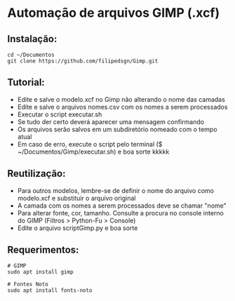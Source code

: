 # Automação de arquivos GIMP (.xcf)

## Instalação:

    cd ~/Documentos
    git clone https://github.com/filipedsgn/Gimp.git

## Tutorial:

* Edite e salve o modelo.xcf no Gimp não alterando o nome das camadas
* Edite e salve o arquivos nomes.csv com os nomes a serem processados
* Executar o script executar.sh
* Se tudo der certo deverá aparecer uma mensagem confirmando
* Os arquivos serão salvos em um subdiretório nomeado com o tempo atual
* Em caso de erro, execute o script pelo terminal ($ ~/Documentos/Gimp/executar.sh) e boa sorte kkkkk

## Reutilização:

* Para outros modelos, lembre-se de definir o nome do arquivo como modelo.xcf e substituir o arquivo original
* A camada com os nomes a serem processados deve se chamar "nome"
* Para alterar fonte, cor, tamanho. Consulte a procura no console interno do GIMP (Filtros > Python-Fu > Console)
* Edite o arquivo scriptGimp.py e boa sorte

## Requerimentos:

    # GIMP
    sudo apt install gimp

    # Fontes Noto
    sudo apt install fonts-noto